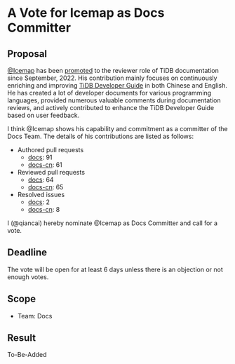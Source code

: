 # A Vote for Icemap as Docs Committer

## Proposal

[@Icemap](https://github.com/Icemap) has been [promoted](/votes/0714-Icemap-as-docs-reviewer.md) to the reviewer role of TiDB documentation since September, 2022. His contribution mainly focuses on continuously enriching and improving [TiDB Developer Guide](https://docs.pingcap.com/tidb/stable/dev-guide-overview) in both Chinese and English. He has created a lot of developer documents for various programming languages, provided numerous valuable comments during documentation reviews, and actively contributed to enhance the TiDB Developer Guide based on user feedback.

I think @Icemap shows his capability and commitment as a committer of the Docs Team. The details of his contributions are listed as follows:

- Authored pull requests
    - [docs](https://github.com/pingcap/docs/pulls?q=is%3Apr+is%3Amerged+author%3AIcemap): 91
    - [docs-cn](https://github.com/pingcap/docs-cn/pulls?q=is%3Apr+is%3Amerged+author%3AIcemap): 61
- Reviewed pull requests
    - [docs](https://github.com/pingcap/docs/pulls?q=is%3Apr+reviewed-by%3AIcemap+is%3Amerged+-author%3Ati-chi-bot+): 64
    - [docs-cn](https://github.com/pingcap/docs-cn/pulls?q=is%3Apr+reviewed-by%3AIcemap+is%3Amerged+-author%3Ati-chi-bot+): 65
- Resolved issues
    - [docs](https://github.com/pingcap/docs/issues?q=is%3Aissue+is%3Aclosed+assignee%3AIcemap): 2
    - [docs-cn](https://github.com/pingcap/docs-cn/issues?q=is%3Aissue+is%3Aclosed+assignee%3AIcemap): 8

I (@qiancai) hereby nominate @Icemap as Docs Committer and call for a vote.

## Deadline

The vote will be open for at least 6 days unless there is an objection or not enough votes.

## Scope

* Team: Docs

## Result

To-Be-Added
